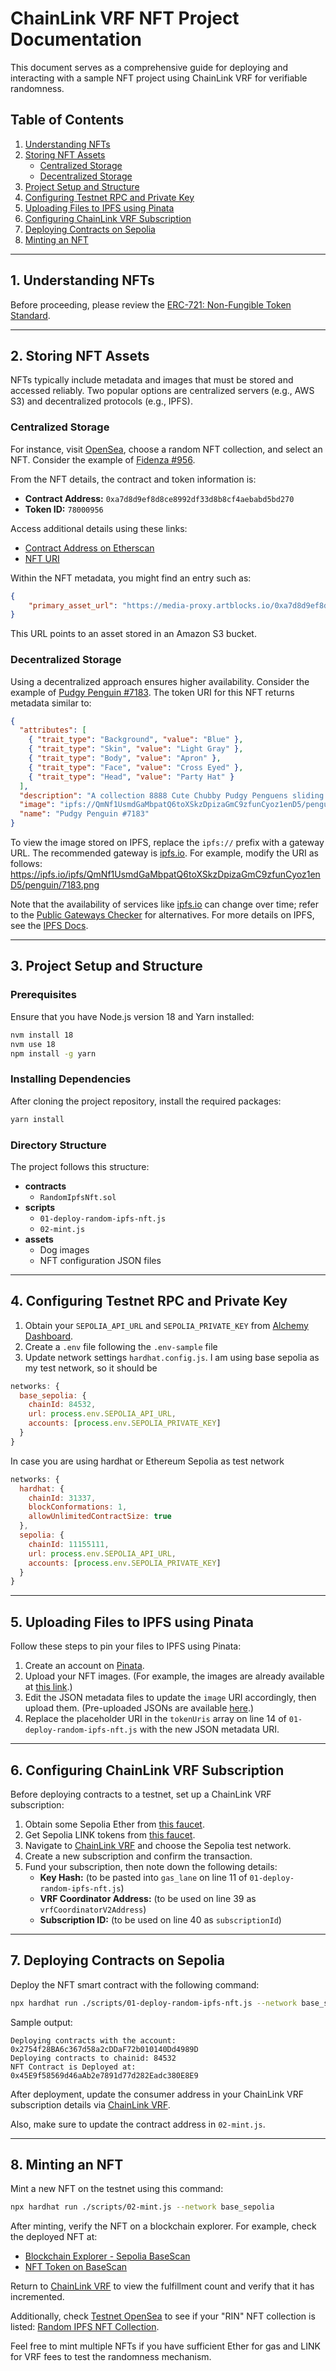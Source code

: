 # ChainLink VRF NFT Project Documentation

This document serves as a comprehensive guide for deploying and interacting with a sample NFT project using ChainLink VRF for verifiable randomness.

## Table of Contents

1. [Understanding NFTs](#1-understanding-nfts)
2. [Storing NFT Assets](#2-storing-nft-assets)
   - [Centralized Storage](#centralized-storage)
   - [Decentralized Storage](#decentralized-storage)
3. [Project Setup and Structure](#3-project-setup-and-structure)
4. [Configuring Testnet RPC and Private Key](#4-configuring-testnet-rpc-and-private-key)
5. [Uploading Files to IPFS using Pinata](#5-uploading-files-to-ipfs-using-pinata)
6. [Configuring ChainLink VRF Subscription](#6-configuring-chainlink-vrf-subscription)
7. [Deploying Contracts on Sepolia](#7-deploying-contracts-on-sepolia)
8. [Minting an NFT](#8-minting-an-nft)

---

## 1. Understanding NFTs

Before proceeding, please review the [ERC-721: Non-Fungible Token Standard](https://eips.ethereum.org/EIPS/eip-721).

---

## 2. Storing NFT Assets

NFTs typically include metadata and images that must be stored and accessed reliably. Two popular options are centralized servers (e.g., AWS S3) and decentralized protocols (e.g., IPFS).

### Centralized Storage

For instance, visit [OpenSea](https://opensea.io/), choose a random NFT collection, and select an NFT. Consider the example of [Fidenza #956](https://opensea.io/assets/ethereum/0xa7d8d9ef8d8ce8992df33d8b8cf4aebabd5bd270/78000956).

From the NFT details, the contract and token information is:

- **Contract Address:** `0xa7d8d9ef8d8ce8992df33d8b8cf4aebabd5bd270`
- **Token ID:** `78000956`

Access additional details using these links:
- [Contract Address on Etherscan](https://etherscan.io/address/0xa7d8d9ef8d8ce8992df33d8b8cf4aebabd5bd270#readContract)
- [NFT URI](https://token.artblocks.io/78000956)

Within the NFT metadata, you might find an entry such as:

```json
{
    "primary_asset_url": "https://media-proxy.artblocks.io/0xa7d8d9ef8d8ce8992df33d8b8cf4aebabd5bd270/78000956.png"
}
```

This URL points to an asset stored in an Amazon S3 bucket.

### Decentralized Storage

Using a decentralized approach ensures higher availability. Consider the example of [Pudgy Penguin #7183](https://opensea.io/assets/ethereum/0xbd3531da5cf5857e7cfaa92426877b022e612cf8/7183). The token URI for this NFT returns metadata similar to:

```json
{
  "attributes": [
    { "trait_type": "Background", "value": "Blue" },
    { "trait_type": "Skin", "value": "Light Gray" },
    { "trait_type": "Body", "value": "Apron" },
    { "trait_type": "Face", "value": "Cross Eyed" },
    { "trait_type": "Head", "value": "Party Hat" }
  ],
  "description": "A collection 8888 Cute Chubby Pudgy Penguens sliding around on the freezing ETH blockchain.",
  "image": "ipfs://QmNf1UsmdGaMbpatQ6toXSkzDpizaGmC9zfunCyoz1enD5/penguin/7183.png",
  "name": "Pudgy Penguin #7183"
}
```

To view the image stored on IPFS, replace the `ipfs://` prefix with a gateway URL. The recommended gateway is [ipfs.io](https://ipfs.io/). For example, modify the URI as follows:
https://ipfs.io/ipfs/QmNf1UsmdGaMbpatQ6toXSkzDpizaGmC9zfunCyoz1enD5/penguin/7183.png

Note that the availability of services like [ipfs.io](https://ipfs.io/) can change over time; refer to the [Public Gateways Checker](https://ipfs.github.io/public-gateway-checker/) for alternatives. For more details on IPFS, see the [IPFS Docs](https://docs.ipfs.tech/concepts/lifecycle/#_1-content-addressing-merkleizing).

---

## 3. Project Setup and Structure

### Prerequisites

Ensure that you have Node.js version 18 and Yarn installed:

```bash
nvm install 18
nvm use 18
npm install -g yarn
```

### Installing Dependencies

After cloning the project repository, install the required packages:

```bash
yarn install 
```

### Directory Structure

The project follows this structure:

- **contracts**
  - `RandomIpfsNft.sol`
- **scripts**
  - `01-deploy-random-ipfs-nft.js`
  - `02-mint.js`
- **assets**
  - Dog images
  - NFT configuration JSON files

---

## 4. Configuring Testnet RPC and Private Key

1. Obtain your `SEPOLIA_API_URL` and `SEPOLIA_PRIVATE_KEY` from [Alchemy Dashboard](https://dashboard.alchemy.com/).
2. Create a `.env` file following the `.env-sample` file
3. Update network settings `hardhat.config.js`. I am using base sepolia as my test network, so it should be
```javascript
networks: {
  base_sepolia: {
    chainId: 84532,
    url: process.env.SEPOLIA_API_URL,
    accounts: [process.env.SEPOLIA_PRIVATE_KEY]
  }
}

```
In case you are using hardhat or Ethereum Sepolia as test network
```javascript
networks: {
  hardhat: {
    chainId: 31337,
    blockConformations: 1,
    allowUnlimitedContractSize: true
  },
  sepolia: {
    chainId: 11155111,
    url: process.env.SEPOLIA_API_URL,
    accounts: [process.env.SEPOLIA_PRIVATE_KEY]
  }
}
```

---

## 5. Uploading Files to IPFS using Pinata

Follow these steps to pin your files to IPFS using Pinata:

1. Create an account on [Pinata](https://app.pinata.cloud/ipfs/files).
2. Upload your NFT images. (For example, the images are already available at [this link](https://ipfs.io/ipfs/bafybeig4k7qfzkwguc5ldjj22lodnujmqoo5cnmg66dtlt3jl6khqqdq7e/).)
3. Edit the JSON metadata files to update the `image` URI accordingly, then upload them. (Pre-uploaded JSONs are available [here](https://ipfs.io/ipfs/bafybeig4k7qfzkwguc5ldjj22lodnujmqoo5cnmg66dtlt3jl6khqqdq7e/).)
4. Replace the placeholder URI in the `tokenUris` array on line 14 of `01-deploy-random-ipfs-nft.js` with the new JSON metadata URI.

---

## 6. Configuring ChainLink VRF Subscription

Before deploying contracts to a testnet, set up a ChainLink VRF subscription:

1. Obtain some Sepolia Ether from [this faucet](https://cloud.google.com/application/web3/faucet/ethereum/sepolia).
2. Get Sepolia LINK tokens from [this faucet](https://faucets.chain.link/sepolia).
4. Navigate to [ChainLink VRF](https://vrf.chain.link/) and choose the Sepolia test network.
5. Create a new subscription and confirm the transaction.
6. Fund your subscription, then note down the following details:
   - **Key Hash:** (to be pasted into `gas_lane` on line 11 of `01-deploy-random-ipfs-nft.js`)
   - **VRF Coordinator Address:** (to be used on line 39 as `vrfCoordinatorV2Address`)
   - **Subscription ID:** (to be used on line 40 as `subscriptionId`)

---

## 7. Deploying Contracts on Sepolia

Deploy the NFT smart contract with the following command:

```bash
npx hardhat run ./scripts/01-deploy-random-ipfs-nft.js --network base_sepolia
```

Sample output:
```
Deploying contracts with the account: 0x2754f28BA6c367d58a2cDDaF72b010140Dd4989D
Deploying contracts to chainid: 84532
NFT Contract is Deployed at: 0x45E9f58569d46aAb2e7891d77d282Eadc380E8E9
```
After deployment, update the consumer address in your ChainLink VRF subscription details via [ChainLink VRF](https://vrf.chain.link/).

Also, make sure to update the contract address in `02-mint.js`.

---

## 8. Minting an NFT

Mint a new NFT on the testnet using this command:

```bash
npx hardhat run ./scripts/02-mint.js --network base_sepolia
```

After minting, verify the NFT on a blockchain explorer. For example, check the deployed NFT at:
- [Blockchain Explorer - Sepolia BaseScan](https://sepolia.basescan.org/address/0x2754f28BA6c367d58a2cDDaF72b010140Dd4989D)
- [NFT Token on BaseScan](https://sepolia.basescan.org/token/0x45e9f58569d46aab2e7891d77d282eadc380e8e9)

Return to [ChainLink VRF](https://vrf.chain.link/) to view the fulfillment count and verify that it has incremented.

Additionally, check [Testnet OpenSea](https://testnets.opensea.io/) to see if your "RIN" NFT collection is listed: [Random IPFS NFT Collection](https://testnets.opensea.io/collection/random-ipfs-nft-190).

Feel free to mint multiple NFTs if you have sufficient Ether for gas and LINK for VRF fees to test the randomness mechanism.
